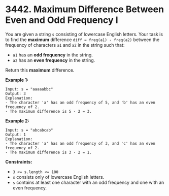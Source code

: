 # 3442. Maximum Difference Between Even and Odd Frequency I
You are given a string `s` consisting of lowercase English letters. Your task is to find the **maximum** difference `diff = freq(a1) - freq(a2)` between the frequency of characters `a1` and `a2` in the string such that:  
- `a1` has an **odd frequency** in the string.  
- `a2` has an **even frequency** in the string.  

Return this **maximum** difference.

**Example 1:**
```
Input: s = "aaaaabbc"
Output: 3
Explanation:
- The character 'a' has an odd frequency of 5, and 'b' has an even frequency of 2.
- The maximum difference is 5 - 2 = 3.
```

**Example 2:**
```
Input: s = "abcabcab"
Output: 1
Explanation:
- The character 'a' has an odd frequency of 3, and 'c' has an even frequency of 2.
- The maximum difference is 3 - 2 = 1.
```

**Constraints:**
- `3 <= s.length <= 100`
- `s` consists only of lowercase English letters.
- `s` contains at least one character with an odd frequency and one with an even frequency.
